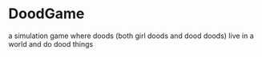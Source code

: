 # DoodGame
a simulation game where doods (both girl doods and dood doods) live in a world and do dood things
